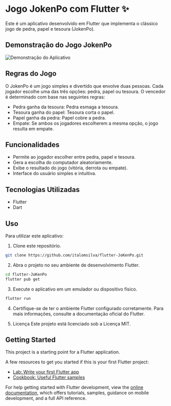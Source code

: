 # Jogo JokenPo com Flutter ✨
 Este é um aplicativo desenvolvido em Flutter que implementa o clássico jogo de pedra, papel e tesoura (JokenPo).

 ## Demonstração do Jogo JokenPo
![Demonstração do Aplicativo](frases_do_dia/doc/showApp.gif)

## Regras do Jogo
O JokenPo é um jogo simples e divertido que envolve duas pessoas. Cada jogador escolhe uma das três opções: pedra, papel ou tesoura. O vencedor é determinado com base nas seguintes regras:

 - Pedra ganha da tesoura: Pedra esmaga a tesoura.
 - Tesoura ganha do papel: Tesoura corta o papel.
 - Papel ganha da pedra: Papel cobre a pedra.
 - Empate: Se ambos os jogadores escolherem a mesma opção, o jogo resulta em empate.

## Funcionalidades
 - Permite ao jogador escolher entre pedra, papel e tesoura.
 - Gera a escolha do computador aleatoriamente.
 - Exibe o resultado do jogo (vitória, derrota ou empate).
 - Interface do usuário simples e intuitiva.
## Tecnologias Utilizadas
 - Flutter
 - Dart
## Uso
Para utilizar este aplicativo:

 1. Clone este repositório.
```bash
git clone https://github.com/italomsilva/flutter-JoKenPo.git
```
2. Abra o projeto no seu ambiente de desenvolvimento Flutter.
```bash
cd flutter-JoKenPo
flutter pub get
```
3. Execute o aplicativo em um emulador ou dispositivo físico.
```bash
flutter run
```
4. Certifique-se de ter o ambiente Flutter configurado corretamente. Para mais informações, consulte a documentação oficial do Flutter.

5. Licença
Este projeto está licenciado sob a Licença MIT.

## Getting Started

This project is a starting point for a Flutter application.

A few resources to get you started if this is your first Flutter project:

- [Lab: Write your first Flutter app](https://docs.flutter.dev/get-started/codelab)
- [Cookbook: Useful Flutter samples](https://docs.flutter.dev/cookbook)

For help getting started with Flutter development, view the
[online documentation](https://docs.flutter.dev/), which offers tutorials,
samples, guidance on mobile development, and a full API reference.
